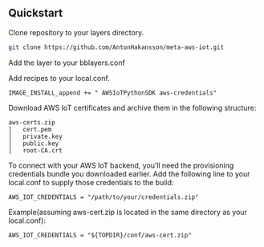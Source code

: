 ## Quickstart

Clone repository to your layers directory.
```sh
git clone https://github.com/AntonHakansson/meta-aws-iot.git
```

Add the layer to your bblayers.conf

Add recipes to your local.conf.
```
IMAGE_INSTALL_append += " AWSIoTPythonSDK aws-credentials"
```

Download AWS IoT certificates and archive them in the following structure:
```
aws-certs.zip
│   cert.pem
│   private.key
│   public.key
│   root-CA.crt

```

To connect with your AWS IoT backend, you’ll need the provisioning credentials bundle you downloaded earlier. Add the following line to your local.conf to supply those credentials to the build:
```
AWS_IOT_CREDENTIALS = "/path/to/your/credentials.zip"
```
Example(assuming aws-cert.zip is located in the same directory as your local.conf):
```
AWS_IOT_CREDENTIALS = "${TOPDIR}/conf/aws-cert.zip"
```

